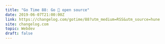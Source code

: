 ```yaml
---
title: "Go Time 88: Go 💚 open source"
date: 2019-06-07T21:00:00Z
link: https://changelog.com/gotime/88?utm_medium=RSS&utm_source=hune
site: changelog.com
topic: Webdev
draft: false
---
```

